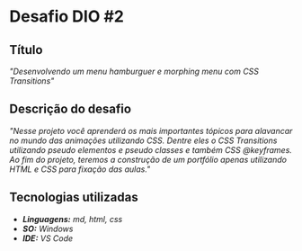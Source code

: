 # Desafio DIO #2

## Título

<em>"Desenvolvendo um menu hamburguer e morphing menu com CSS Transitions"</em>

## Descrição do desafio

<em>"Nesse projeto você aprenderá os mais importantes tópicos para alavancar no mundo das animações utilizando CSS. Dentre eles o CSS Transitions utilizando pseudo elementos e pseudo classes e também CSS @keyframes. Ao fim do projeto, teremos a construção de um portfólio apenas utilizando HTML e CSS para fixação das aulas."</em>

## Tecnologias utilizadas

- <em><strong>Linguagens:</strong> md, html, css</em>
- <em><strong>SO:</strong> Windows</em>
- <em><strong>IDE:</strong> VS Code</em>
